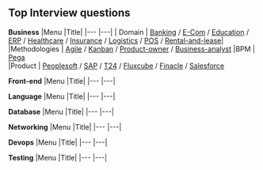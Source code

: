 ## Top Interview questions

**Business**
|Menu |Title|
|---  |---|
| Domain | [Banking](https://clouddose.blogspot.com/2020/11/banking.html) / [E-Com](https://clouddose.blogspot.com/2020/12/e-com.html) / [Education](https://clouddose.blogspot.com/2020/12/education.html) / [ERP](https://clouddose.blogspot.com/2020/11/erp.html) / [Healthcare](https://clouddose.blogspot.com/2020/12/healthcare.html) / [Insurance](https://clouddose.blogspot.com/2020/12/insurance.html) / [Logistics](https://clouddose.blogspot.com/2020/12/logistics.html) / [POS](https://clouddose.blogspot.com/2020/11/pos.html) / [Rental-and-lease](https://clouddose.blogspot.com/2020/12/rental-and-lease.html)|  
 |Methodologies | [Agile](https://clouddose.blogspot.com/2020/11/agile.html) / [Kanban](https://clouddose.blogspot.com/2021/05/kanban.html) / [Product-owner](https://clouddose.blogspot.com/2021/05/product-owners.html) / [Business-analyst](https://clouddose.blogspot.com/2021/05/business-analyst.html)
 |BPM | [Pega](https://clouddose.blogspot.com/2021/05/pega.html)     
 |Product | [Peoplesoft](https://clouddose.blogspot.com/2021/04/peoplesoft.html) / [SAP](https://clouddose.blogspot.com/2021/05/sap.html) / [T24](https://clouddose.blogspot.com/2021/06/t24.html) / [Fluxcube](https://clouddose.blogspot.com/2021/06/fluxcube.html) / [Finacle](https://clouddose.blogspot.com/2021/06/finacle.html) / [Salesforce](https://clouddose.blogspot.com/2021/02/salesforce.html)

**Front-end**
|Menu |Title|
|---  |---|


**Language**
|Menu |Title|
|---  |---|

**Database**
|Menu |Title|
|---  |---|

**Networking**
|Menu |Title|
|---  |---|

**Devops**
|Menu |Title|
|---  |---|

**Testing**
|Menu |Title|
|---  |---|
